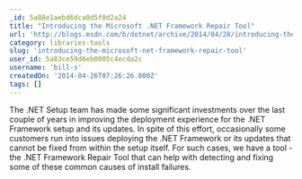 ```yaml
---
_id: 5a88e1aebd6dca0d5f0d2a24
title: "Introducing the Microsoft .NET Framework Repair Tool"
url: 'http://blogs.msdn.com/b/dotnet/archive/2014/04/28/introducing-the-microsoft-net-framework-repair-tool.aspx'
category: libraries-tools
slug: 'introducing-the-microsoft-net-framework-repair-tool'
user_id: 5a83ce59d6eb0005c4ecda2c
username: 'bill-s'
createdOn: '2014-04-26T07:26:26.000Z'
tags: []
---
```


The .NET Setup team has made some significant investments over the last couple of years in improving the deployment experience for the .NET Framework setup and its updates.  In spite of this effort, occasionally some customers run into issues deploying the .NET Framework or its updates that cannot be fixed from within the setup itself. For such cases, we have a tool - the .NET Framework Repair Tool that can help with detecting and fixing some of these common causes of install failures.
